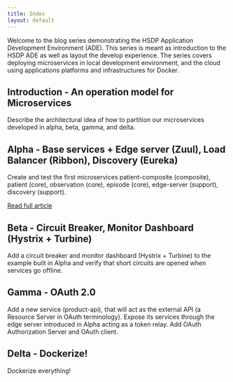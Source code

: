 ```yaml
---
title: Index
layout: default
---
```


Welcome to the blog series demonstrating the HSDP Application Development Environment (ADE). This series is meant as introduction to the HSDP ADE as well as layout the develop experience. The series covers deploying microservices in local development environment, and the cloud using applications platforms and infrastructures for Docker.


## **Introduction** - An operation model for Microservices
Describe the architectural idea of how to partition our microservices developed in alpha, beta, gamma, and delta.

## **Alpha** - Base services + Edge server (Zuul), Load Balancer (Ribbon), Discovery (Eureka)
Create and test the first microservices patient-composite (composite), patient (core), observation (core), episode (core), edge-server (support), discovery (support).

[Read full article](articles/alpha)

## **Beta** - Circuit Breaker, Monitor Dashboard (Hystrix + Turbine)
Add a circuit breaker and monitor dashboard (Hystrix + Turbine) to the example built in Alpha and verify that short circuits are opened when services go offline.

## **Gamma** - OAuth 2.0
Add a new service (product-api), that will act as the external API (a Resource Server in OAuth terminology). Expose its services through the edge server introduced in Alpha acting as a token relay. Add OAuth Authorization Server and OAuth client.

## **Delta** - Dockerize!
Dockerize everything!
